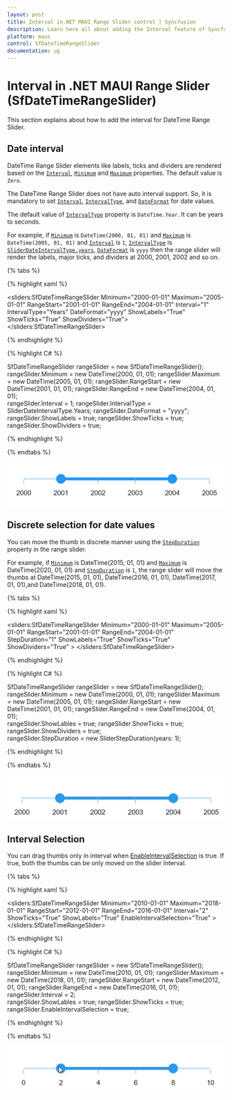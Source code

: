 ```yaml
---
layout: post
title: Interval in.NET MAUI Range Slider control | Syncfusion 
description: Learn here all about adding the Interval feature of Syncfusion .NET MAUI Range Slider (SfDateTimeRangeSlider) control and more.
platform: maui
control: SfDateTimeRangeSlider
documentation: ug
---
```


# Interval in .NET MAUI Range Slider (SfDateTimeRangeSlider)

This section explains about how to add the interval for DateTime Range Slider.

## Date interval

DateTime Range Slider elements like labels, ticks and dividers are rendered based on the [`Interval`](https://help.syncfusion.com/cr/maui/Syncfusion.Maui.Sliders.SliderBase.html#Syncfusion_Maui_Sliders_SliderBase_Interval), [`Minimum`](https://help.syncfusion.com/cr/maui/Syncfusion.Maui.Sliders.NumericRangeSliderBase.html#Syncfusion_Maui_Sliders_NumericRangeSliderBase_Minimum) and [`Maximum`](https://help.syncfusion.com/cr/maui/Syncfusion.Maui.Sliders.NumericRangeSliderBase.html#Syncfusion_Maui_Sliders_NumericRangeSliderBase_Maximum) properties. The default value is `Zero`.

The DateTime Range Slider does not have auto interval support. So, it is mandatory to set [`Interval`](https://help.syncfusion.com/cr/maui/Syncfusion.Maui.Sliders.SliderBase.html#Syncfusion_Maui_Sliders_SliderBase_Interval), [`IntervalType`](https://help.syncfusion.com/cr/maui/Syncfusion.Maui.Sliders.DateTimeRangeSliderBase.html#Syncfusion_Maui_Sliders_DateTimeRangeSliderBase_IntervalType), and [`DateFormat`](https://help.syncfusion.com/cr/maui/Syncfusion.Maui.Sliders.SliderBase.html#Syncfusion_Maui_Sliders_SliderBase_DateFormat) for date values.

The default value of [`IntervalType`](https://help.syncfusion.com/cr/maui/Syncfusion.Maui.Sliders.DateTimeRangeSliderBase.html#Syncfusion_Maui_Sliders_DateTimeRangeSliderBase_IntervalType) property is `DateTime.Year`. It can be years to seconds.

For example, if [`Minimum`](https://help.syncfusion.com/cr/maui/Syncfusion.Maui.Sliders.DateTimeRangeSliderBase.html#Syncfusion_Maui_Sliders_DateTimeRangeSliderBase_Minimum) is `DateTime(2000, 01, 01)` and [`Maximum`](https://help.syncfusion.com/cr/maui/Syncfusion.Maui.Sliders.DateTimeRangeSliderBase.html#Syncfusion_Maui_Sliders_DateTimeRangeSliderBase_Maximum) is `DateTime(2005, 01, 01)` and [`Interval`](https://help.syncfusion.com/cr/maui/Syncfusion.Maui.Sliders.SliderBase.html#Syncfusion_Maui_Sliders_SliderBase_Interval) is `1`, [`IntervalType`](https://help.syncfusion.com/cr/maui/Syncfusion.Maui.Sliders.DateTimeRangeSliderBase.html#Syncfusion_Maui_Sliders_DateTimeRangeSliderBase_IntervalType) is [`SliderDateIntervalType.years`](https://help.syncfusion.com/cr/maui/Syncfusion.Maui.Sliders.SliderDateIntervalType.html#Syncfusion_Maui_Sliders_SliderDateIntervalType_Years), [`DateFormat`](https://help.syncfusion.com/cr/maui/Syncfusion.Maui.Sliders.DateTimeRangeSliderBase.html#Syncfusion_Maui_Sliders_DateTimeRangeSliderBase_DateFormat) is `yyyy` then the range slider will render the labels, major ticks, and dividers at 2000, 2001, 2002 and so on.

{% tabs %}

{% highlight xaml %}

<sliders:SfDateTimeRangeSlider Minimum="2000-01-01" 
                               Maximum="2005-01-01" 
                               RangeStart="2001-01-01" 
                               RangeEnd="2004-01-01"
                               Interval="1" 
                               IntervalType="Years"
                               DateFormat="yyyy" 
                               ShowLabels="True" 
                               ShowTicks="True" 
                               ShowDividers="True">
</sliders:SfDateTimeRangeSlider>

{% endhighlight %}

{% highlight C# %}

SfDateTimeRangeSlider rangeSlider = new SfDateTimeRangeSlider();
rangeSlider.Minimum = new DateTime(2000, 01, 01);
rangeSlider.Maximum = new DateTime(2005, 01, 01);
rangeSlider.RangeStart = new DateTime(2001, 01, 01); 
rangeSlider.RangeEnd = new DateTime(2004, 01, 01);            
rangeSlider.Interval = 1;
rangeSlider.IntervalType = SliderDateIntervalType.Years;
rangeSlider.DateFormat = "yyyy";
rangeSlider.ShowLabels = true;
rangeSlider.ShowTicks = true;
rangeSlider.ShowDividers = true;
        
{% endhighlight %}

{% endtabs %}

![RangeSlider date interval](images/interval/date-interval.png)

## Discrete selection for date values

You can move the thumb in discrete manner using the [`StepDuration`](https://help.syncfusion.com/cr/maui/Syncfusion.Maui.Sliders.DateTimeRangeSliderBase.html#Syncfusion_Maui_Sliders_DateTimeRangeSliderBase_StepDuration) property in the range slider.

For example, if [`Minimum`](https://help.syncfusion.com/cr/maui/Syncfusion.Maui.Sliders.DateTimeRangeSliderBase.html#Syncfusion_Maui_Sliders_DateTimeRangeSliderBase_Minimum) is DateTime(2015, 01, 01) and [`Maximum`](https://help.syncfusion.com/cr/maui/Syncfusion.Maui.Sliders.DateTimeRangeSliderBase.html#Syncfusion_Maui_Sliders_DateTimeRangeSliderBase_Maximum) is DateTime(2020, 01, 01) and [`StepDuration`](https://help.syncfusion.com/cr/maui/Syncfusion.Maui.Sliders.DateTimeRangeSliderBase.html#Syncfusion_Maui_Sliders_DateTimeRangeSliderBase_StepDuration) is `1`, the range slider will move the thumbs at DateTime(2015, 01, 01), DateTime(2016, 01, 01), DateTime(2017, 01, 01),and DateTime(2018, 01, 01).

{% tabs %}

{% highlight xaml %}

<sliders:SfDateTimeRangeSlider Minimum="2000-01-01" 
                               Maximum="2005-01-01" 
                               RangeStart="2001-01-01"
                               RangeEnd="2004-01-01"  
                               StepDuration="1"
                               ShowLabels="True" 
                               ShowTicks="True" 
                               ShowDividers="True" >
</sliders:SfDateTimeRangeSlider>

{% endhighlight %}

{% highlight C# %}

SfDateTimeRangeSlider rangeSlider = new SfDateTimeRangeSlider();
rangeSlider.Minimum = new DateTime(2000, 01, 01);
rangeSlider.Maximum = new DateTime(2005, 01, 01);
rangeSlider.RangeStart = new DateTime(2001, 01, 01); 
rangeSlider.RangeEnd = new DateTime(2004, 01, 01);     
rangeSlider.ShowLables = true;
rangeSlider.ShowTicks = true;      
rangeSlider.ShowDividers = true;    
rangeSlider.StepDuration = new SliderStepDuration(years: 1);
         
{% endhighlight %}

{% endtabs %}

![RangeSlider date discrete mode](images/interval/step-duration.gif)

## Interval Selection

You can drag thumbs only in interval when [EnableIntervalSelection](https://help.syncfusion.com/cr/maui/Syncfusion.Maui.Sliders.RangeSliderBase.html#Syncfusion_Maui_Sliders_RangeSliderBase_EnableIntervalSelection) is true.
If true, both the thumbs can be only moved on the slider Interval.

{% tabs %}

{% highlight xaml %}

<sliders:SfDateTimeRangeSlider Minimum="2010-01-01" 
                               Maximum="2018-01-01" 
                               RangeStart="2012-01-01" 
                               RangeEnd="2016-01-01" 
                               Interval="2"
                               ShowTicks="True"
                               ShowLabels="True"
                               EnableIntervalSelection="True" >
</sliders:SfDateTimeRangeSlider>

{% endhighlight %}

{% highlight C# %}

SfDateTimeRangeSlider rangeSlider = new SfDateTimeRangeSlider();
rangeSlider.Minimum = new DateTime(2010, 01, 01);
rangeSlider.Maximum = new DateTime(2018, 01, 01);
rangeSlider.RangeStart = new DateTime(2012, 01, 01);
rangeSlider.RangeEnd = new DateTime(2016, 01, 01);
rangeSlider.Interval = 2;        
rangeSlider.ShowLables = true;
rangeSlider.ShowTicks = true;    
rangeSlider.EnableIntervalSelection = true;
         
{% endhighlight %}

{% endtabs %}

![RangeSlider EnableIntervalSelection](images/interval/enableintervalselection.gif)
